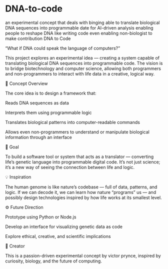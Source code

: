 # DNA-to-code
an experimental concept that deals with binging able to translate biological DNA sequences into programmable date for AI-driven analysis enabling people to reshape DNA like writing code even enabling non-biologist to make contribution
DNA to Code

“What if DNA could speak the language of computers?”

This project explores an experimental idea — creating a system capable of translating biological DNA sequences into programmable code. The vision is to bridge biotechnology and computer science, allowing both programmers and non-programmers to interact with life data in a creative, logical way.

🌱 Concept Overview

The core idea is to design a framework that:

Reads DNA sequences as data

Interprets them using programmable logic

Translates biological patterns into computer-readable commands

Allows even non-programmers to understand or manipulate biological information through an interface


🚀 Goal

To build a software tool or system that acts as a translator — converting life’s genetic language into programmable digital code.
It’s not just science; it’s a new way of seeing the connection between life and logic.

💡 Inspiration

The human genome is like nature’s codebase — full of data, patterns, and logic.
If we can decode it, we can learn how nature “programs” us — and possibly design technologies inspired by how life works at its smallest level.

⚙️ Future Direction

Prototype using Python or Node.js

Develop an interface for visualizing genetic data as code

Explore ethical, creative, and scientific implications


🧠 Creator

This is a passion-driven experimental concept by victor prynce, inspired by curiosity, biology, and the future of computing.


